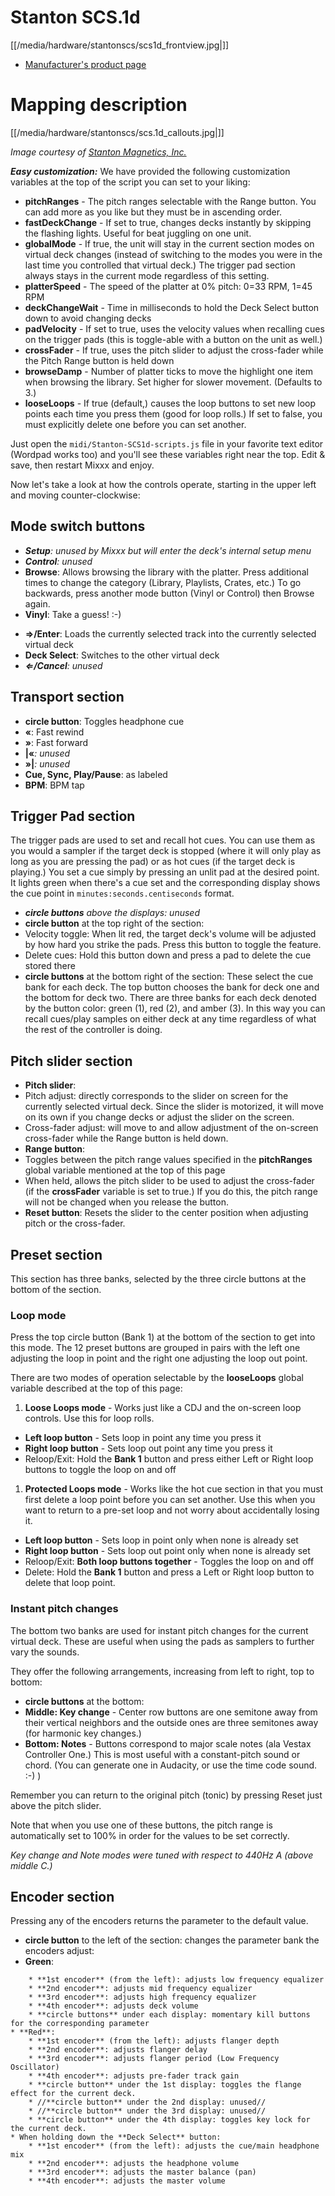 # Stanton SCS.1d

[[/media/hardware/stantonscs/scs1d_frontview.jpg|]]

  - [Manufacturer's product
    page](http://www.stantondj.com/stanton-controllers-systems/scs1d.html)

# Mapping description

[[/media/hardware/stantonscs/scs.1d_callouts.jpg|]]

*Image courtesy of [Stanton Magnetics, Inc.](http://www.stantondj.com)*

***Easy customization:*** We have provided the following customization
variables at the top of the script you can set to your liking:

  - **pitchRanges** - The pitch ranges selectable with the Range button.
    You can add more as you like but they must be in ascending order.
  - **fastDeckChange** - If set to true, changes decks instantly by
    skipping the flashing lights. Useful for beat juggling on one unit.
  - **globalMode** - If true, the unit will stay in the current section
    modes on virtual deck changes (instead of switching to the modes you
    were in the last time you controlled that virtual deck.) The trigger
    pad section always stays in the current mode regardless of this
    setting.
  - **platterSpeed** - The speed of the platter at 0% pitch: 0=33 RPM,
    1=45 RPM
  - **deckChangeWait** - Time in milliseconds to hold the Deck Select
    button down to avoid changing decks
  - **padVelocity** - If set to true, uses the velocity values when
    recalling cues on the trigger pads (this is toggle-able with a
    button on the unit as well.)
  - **crossFader** - If true, uses the pitch slider to adjust the
    cross-fader while the Pitch Range button is held down
  - **browseDamp** - Number of platter ticks to move the highlight one
    item when browsing the library. Set higher for slower movement.
    (Defaults to 3.)
  - **looseLoops** - If true (default,) causes the loop buttons to set
    new loop points each time you press them (good for loop rolls.) If
    set to false, you must explicitly delete one before you can set
    another.

Just open the `midi/Stanton-SCS1d-scripts.js` file in your favorite text
editor (Wordpad works too) and you'll see these variables right near the
top. Edit & save, then restart Mixxx and enjoy.

Now let's take a look at how the controls operate, starting in the upper
left and moving counter-clockwise:

## Mode switch buttons

  - ***Setup**: unused by Mixxx but will enter the deck's internal setup
    menu*
  - ***Control**: unused*
  - **Browse**: Allows browsing the library with the platter. Press
    additional times to change the category (Library, Playlists, Crates,
    etc.) To go backwards, press another mode button (Vinyl or Control)
    then Browse again.
  - **Vinyl**: Take a guess\! :-)

<!-- end list -->

  - **⇒/Enter**: Loads the currently selected track into the currently
    selected virtual deck
  - **Deck Select**: Switches to the other virtual deck
  - ***⇐/Cancel**: unused*

## Transport section

  - **circle button**: Toggles headphone cue
  - **«**: Fast rewind
  - **»**: Fast forward
  - **|«***: unused*
  - **»|***: unused*
  - **Cue, Sync, Play/Pause**: as labeled
  - **BPM**: BPM tap

## Trigger Pad section

The trigger pads are used to set and recall hot cues. You can use them
as you would a sampler if the target deck is stopped (where it will only
play as long as you are pressing the pad) or as hot cues (if the target
deck is playing.) You set a cue simply by pressing an unlit pad at the
desired point. It lights green when there's a cue set and the
corresponding display shows the cue point in
`minutes:seconds.centiseconds` format.

  - ***circle buttons** above the displays: unused*
  - **circle button** at the top right of the section:
  - Velocity toggle: When lit red, the target deck's volume will be
    adjusted by how hard you strike the pads. Press this button to
    toggle the feature.
  - Delete cues: Hold this button down and press a pad to delete the cue
    stored there
  - **circle buttons** at the bottom right of the section: These select
    the cue bank for each deck. The top button chooses the bank for deck
    one and the bottom for deck two. There are three banks for each deck
    denoted by the button color: green (1), red (2), and amber (3). In
    this way you can recall cues/play samples on either deck at any time
    regardless of what the rest of the controller is doing.

## Pitch slider section

  - **Pitch slider**:
  - Pitch adjust: directly corresponds to the slider on screen for the
    currently selected virtual deck. Since the slider is motorized, it
    will move on its own if you change decks or adjust the slider on the
    screen.
  - Cross-fader adjust: will move to and allow adjustment of the
    on-screen cross-fader while the Range button is held down.
  - **Range button**:
  - Toggles between the pitch range values specified in the
    **pitchRanges** global variable mentioned at the top of this page
  - When held, allows the pitch slider to be used to adjust the
    cross-fader (if the **crossFader** variable is set to true.) If you
    do this, the pitch range will not be changed when you release the
    button.
  - **Reset button**: Resets the slider to the center position when
    adjusting pitch or the cross-fader.

## Preset section

This section has three banks, selected by the three circle buttons at
the bottom of the section.

### Loop mode

Press the top circle button (Bank 1) at the bottom of the section to get
into this mode. The 12 preset buttons are grouped in pairs with the left
one adjusting the loop in point and the right one adjusting the loop out
point.

There are two modes of operation selectable by the **looseLoops** global
variable described at the top of this page:

1.  **Loose Loops mode** - Works just like a CDJ and the on-screen loop
    controls. Use this for loop rolls.

<!-- end list -->

  - **Left loop button** - Sets loop in point any time you press it
  - **Right loop button** - Sets loop out point any time you press it
  - Reloop/Exit: Hold the **Bank 1** button and press either Left or
    Right loop buttons to toggle the loop on and off

<!-- end list -->

1.  **Protected Loops mode** - Works like the hot cue section in that
    you must first delete a loop point before you can set another. Use
    this when you want to return to a pre-set loop and not worry about
    accidentally losing it.

<!-- end list -->

  - **Left loop button** - Sets loop in point only when none is already
    set
  - **Right loop button** - Sets loop out point only when none is
    already set
  - Reloop/Exit: **Both loop buttons together** - Toggles the loop on
    and off
  - Delete: Hold the **Bank 1** button and press a Left or Right loop
    button to delete that loop point.

### Instant pitch changes

The bottom two banks are used for instant pitch changes for the current
virtual deck. These are useful when using the pads as samplers to
further vary the sounds.

They offer the following arrangements, increasing from left to right,
top to bottom:

  - **circle buttons** at the bottom:
  - **Middle: Key change** - Center row buttons are one semitone away
    from their vertical neighbors and the outside ones are three
    semitones away (for harmonic key changes.)
  - **Bottom: Notes** - Buttons correspond to major scale notes (ala
    Vestax Controller One.) This is most useful with a constant-pitch
    sound or chord. (You can generate one in Audacity, or use the time
    code sound. :-) )

Remember you can return to the original pitch (tonic) by pressing Reset
just above the pitch slider.

Note that when you use one of these buttons, the pitch range is
automatically set to 100% in order for the values to be set correctly.

*Key change and Note modes were tuned with respect to 440Hz A (above
middle C.)*

## Encoder section

Pressing any of the encoders returns the parameter to the default value.

  - **circle button** to the left of the section: changes the parameter
    bank the encoders adjust:
  - **Green**:

<!-- end list -->

``` 
    * **1st encoder** (from the left): adjusts low frequency equalizer
    * **2nd encoder**: adjusts mid frequency equalizer
    * **3rd encoder**: adjusts high frequency equalizer
    * **4th encoder**: adjusts deck volume
    * **circle buttons** under each display: momentary kill buttons for the corresponding parameter
* **Red**:
    * **1st encoder** (from the left): adjusts flanger depth
    * **2nd encoder**: adjusts flanger delay
    * **3rd encoder**: adjusts flanger period (Low Frequency Oscillator)
    * **4th encoder**: adjusts pre-fader track gain
    * **circle button** under the 1st display: toggles the flange effect for the current deck.
    * //**circle button** under the 2nd display: unused//
    * //**circle button** under the 3rd display: unused//
    * **circle button** under the 4th display: toggles key lock for the current deck.
* When holding down the **Deck Select** button:
    * **1st encoder** (from the left): adjusts the cue/main headphone mix
    * **2nd encoder**: adjusts the headphone volume
    * **3rd encoder**: adjusts the master balance (pan)
    * **4th encoder**: adjusts the master volume
```
